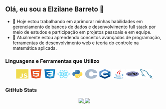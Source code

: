## Olá, eu sou a Elzilane Barreto 👋


- 🔭 Hoje estou trabalhando em aprimorar minhas habilidades em gerenciamento de bancos de dados e desenvolvimento full stack por meio de estudos e participação em projetos pessoais e em equipe.
- 🌱 Atualmente estou aprendendo conceitos avançados de programação, ferramentas de desenvolvimento web e teoria do controle na matemática aplicada.

### Linguagens e Ferramentas que Utilizo
<p align="center">
  <img alt="JavaScript" height="30" width="40" src="https://raw.githubusercontent.com/devicons/devicon/master/icons/javascript/javascript-plain.svg">
  <img alt="HTML5" height="30" width="40" src="https://raw.githubusercontent.com/devicons/devicon/master/icons/html5/html5-original.svg">
  <img alt="CSS3" height="30" width="40" src="https://raw.githubusercontent.com/devicons/devicon/master/icons/css3/css3-original.svg">
  <img alt="React" height="30" width="40" src="https://raw.githubusercontent.com/devicons/devicon/master/icons/react/react-original.svg">
  <img alt="Python" height="30" width="40" src="https://raw.githubusercontent.com/devicons/devicon/master/icons/python/python-original.svg">
  <img alt="C" height="30" width="40" src="https://raw.githubusercontent.com/devicons/devicon/master/icons/c/c-original.svg">
  <img alt="C++" height="30" width="40" src="https://raw.githubusercontent.com/devicons/devicon/master/icons/cplusplus/cplusplus-original.svg">
  <img alt="Java" height="30" width="40" src="https://raw.githubusercontent.com/devicons/devicon/master/icons/java/java-original.svg">
  <img alt="PHP" height="30" width="40" src="https://raw.githubusercontent.com/devicons/devicon/master/icons/php/php-original.svg">
  <img alt="MySQL" height="30" width="40" src="https://raw.githubusercontent.com/devicons/devicon/master/icons/mysql/mysql-original.svg">
</p>

### GitHub Stats
<div align="center">
    <a href="https://github.com/elzilanebarreto">
        <img loading="lazy" height="180em" src="https://github-readme-stats.vercel.app/api/top-langs/?username=elzilanebarreto&layout=compact&langs_count=7&theme=dracula"/>
    </a>
    <a href="https://github.com/elzilanedarreto">
        <img loading="lazy" height="180em" src="https://github-readme-stats.vercel.app/api?username=elzilanebarreto&show_icons=true&theme=dracula&include_all_commits=true&count_private=true"/>
    </a>
</div>
